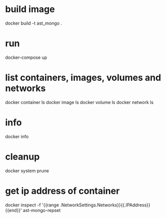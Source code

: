 # build image
docker build -t ast_mongo .

# run
docker-compose up

# list containers, images, volumes and networks
docker container ls
docker image ls
docker volume ls
docker network ls

# info
docker info

# cleanup
docker system prune

# get ip address of container
docker inspect -f '{{range .NetworkSettings.Networks}}{{.IPAddress}}{{end}}' ast-mongo-repset
